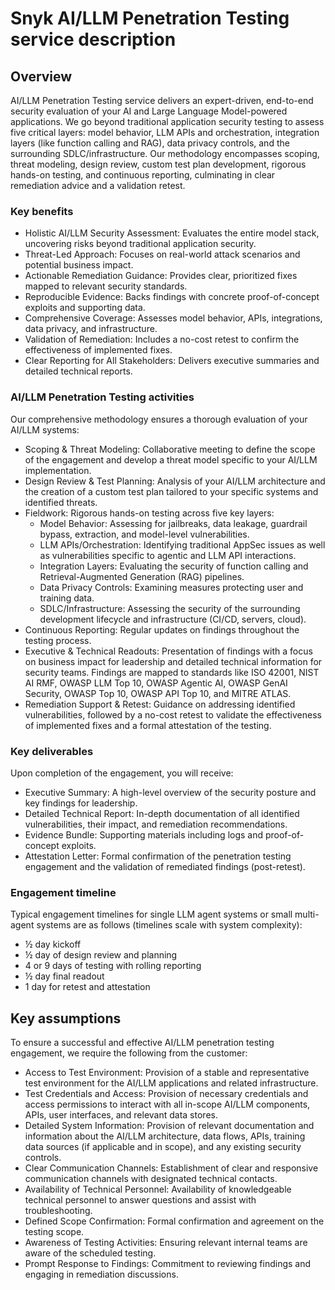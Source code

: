 # Snyk AI/LLM Penetration Testing service description

## Overview

AI/LLM Penetration Testing service delivers an expert-driven, end-to-end security evaluation of your AI and Large Language Model-powered applications. We go beyond traditional application security testing to assess five critical layers: model behavior, LLM APIs and orchestration, integration layers (like function calling and RAG), data privacy controls, and the surrounding SDLC/infrastructure. Our methodology encompasses scoping, threat modeling, design review, custom test plan development, rigorous hands-on testing, and continuous reporting, culminating in clear remediation advice and a validation retest.

### Key benefits

* Holistic AI/LLM Security Assessment: Evaluates the entire model stack, uncovering risks beyond traditional application security.
* Threat-Led Approach: Focuses on real-world attack scenarios and potential business impact.
* Actionable Remediation Guidance: Provides clear, prioritized fixes mapped to relevant security standards.
* Reproducible Evidence: Backs findings with concrete proof-of-concept exploits and supporting data.
* Comprehensive Coverage: Assesses model behavior, APIs, integrations, data privacy, and infrastructure.
* Validation of Remediation: Includes a no-cost retest to confirm the effectiveness of implemented fixes.
* Clear Reporting for All Stakeholders: Delivers executive summaries and detailed technical reports.

### AI/LLM Penetration Testing activities

Our comprehensive methodology ensures a thorough evaluation of your AI/LLM systems:

* Scoping & Threat Modeling: Collaborative meeting to define the scope of the engagement and develop a threat model specific to your AI/LLM implementation.
* Design Review & Test Planning: Analysis of your AI/LLM architecture and the creation of a custom test plan tailored to your specific systems and identified threats.
* Fieldwork: Rigorous hands-on testing across five key layers:
  * Model Behavior: Assessing for jailbreaks, data leakage, guardrail bypass, extraction, and model-level vulnerabilities.
  * LLM APIs/Orchestration: Identifying traditional AppSec issues as well as vulnerabilities specific to agentic and LLM API interactions.
  * Integration Layers: Evaluating the security of function calling and Retrieval-Augmented Generation (RAG) pipelines.
  * Data Privacy Controls: Examining measures protecting user and training data.
  * SDLC/Infrastructure: Assessing the security of the surrounding development lifecycle and infrastructure (CI/CD, servers, cloud).
* Continuous Reporting: Regular updates on findings throughout the testing process.
* Executive & Technical Readouts: Presentation of findings with a focus on business impact for leadership and detailed technical information for security teams. Findings are mapped to standards like ISO 42001, NIST AI RMF, OWASP LLM Top 10, OWASP Agentic AI, OWASP GenAI Security, OWASP Top 10, OWASP API Top 10, and MITRE ATLAS.
* Remediation Support & Retest: Guidance on addressing identified vulnerabilities, followed by a no-cost retest to validate the effectiveness of implemented fixes and a formal attestation of the testing.

### Key deliverables

Upon completion of the engagement, you will receive:

* Executive Summary: A high-level overview of the security posture and key findings for leadership.
* Detailed Technical Report: In-depth documentation of all identified vulnerabilities, their impact, and remediation recommendations.
* Evidence Bundle: Supporting materials including logs and proof-of-concept exploits.
* Attestation Letter: Formal confirmation of the penetration testing engagement and the validation of remediated findings (post-retest).

### Engagement timeline

Typical engagement timelines for single LLM agent systems or small multi-agent systems are as follows (timelines scale with system complexity):

* ½ day kickoff
* ½ day of design review and planning
* 4 or 9 days of testing with rolling reporting
* ½ day final readout
* 1 day for retest and attestation

## Key assumptions

To ensure a successful and effective AI/LLM penetration testing engagement, we require the following from the customer:

* Access to Test Environment: Provision of a stable and representative test environment for the AI/LLM applications and related infrastructure.
* Test Credentials and Access: Provision of necessary credentials and access permissions to interact with all in-scope AI/LLM components, APIs, user interfaces, and relevant data stores.
* Detailed System Information: Provision of relevant documentation and information about the AI/LLM architecture, data flows, APIs, training data sources (if applicable and in scope), and any existing security controls.
* Clear Communication Channels: Establishment of clear and responsive communication channels with designated technical contacts.
* Availability of Technical Personnel: Availability of knowledgeable technical personnel to answer questions and assist with troubleshooting.
* Defined Scope Confirmation: Formal confirmation and agreement on the testing scope.
* Awareness of Testing Activities: Ensuring relevant internal teams are aware of the scheduled testing.
* Prompt Response to Findings: Commitment to reviewing findings and engaging in remediation discussions.
